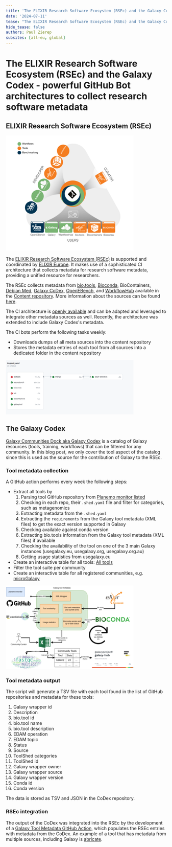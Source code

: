```yaml
---
title: 'The ELIXIR Research Software Ecosystem (RSEc) and the Galaxy Codex - powerful GitHub Bot architectures to collect research software metadata'
date: '2024-07-11'
tease: "The ELIXIR Research Software Ecosystem (RSEc) and the Galaxy Codex make use of GitHub CI bots to collect research software metadata and provide a FAIR tool metadata repository for the global research community"
hide_tease: false
authors: Paul Zierep 
subsites: [all-eu, global]
---
```


# The ELIXIR Research Software Ecosystem (RSEc) and the Galaxy Codex - powerful GitHub Bot architectures to collect research software metadata

## ELIXIR Research Software Ecosystem (RSEc)

<img src="./rsec.svg" style="max-width: 400px" alt="RSEc" />

The [ELIXIR Research Software Ecosystem (RSEc)](https://research-software-ecosystem.github.io/index) is supported and coordinated by [ELIXIR Europe](https://elixir-europe.org/).
It makes use of a sophisticated CI architecture that collects metadata for research software metadata, providing a unified resource for researchers. 

The RSEc collects metadata from [bio.tools](https://bio.tools), [Bioconda](https://bioconda.github.io/), BioContainers, [Debian Med](https://www.debian.org/devel/debian-med/index.de.html), [Galaxy CoDex](https://github.com/galaxyproject/galaxy_codex),
[OpenEBench](https://openebench.bsc.es), and [WorkflowHub](https://workflowhub.eu/) available in the [Content repository](https://github.com/research-software-ecosystem/content).
More information about the sources can be found [here](https://research-software-ecosystem.github.io/sources).

The CI architecture is [openly available](https://github.com/research-software-ecosystem/utils) and can be adapted and leveraged to integrate other metadata sources as well.
Recently, the architecture was extended to include Galaxy Codex's metadata.

The CI bots perform the following tasks weekly:

* Downloads dumps of all meta sources into the content repository
* Stores the metadata entries of each tool from all sources into a dedicated folder in the content repository

<img src="./CI_01.png" style="max-width: 400px" alt="CI" />

## The Galaxy Codex

[Galaxy Communities Dock aka Galaxy Codex](https://github.com/galaxyproject/galaxy_codex) is a catalog of Galaxy resources (tools, training, workflows) that can be filtered for any community.
In this blog post, we only cover the tool aspect of the catalog since this is used as the source for the contribution of Galaxy to the RSEc.

### Tool metadata collection

A GitHub action performs every week the following steps:

- Extract all tools by
    1. Parsing tool GitHub repository from [Planemo monitor listed](https://github.com/galaxyproject/planemo-monitor)
    2. Checking in each repo, their `.shed.yaml` file and filter for categories, such as metagenomics 
    3. Extracting metadata from the `.shed.yaml`
    4. Extracting the `requirements` from the Galaxy tool metadata (XML files) to get the exact version supported in Galaxy
    5. Checking available against conda version
    6. Extracting bio.tools information from the Galaxy tool metadata (XML files) if available
    7. Checking the availability of the tool on one of the 3 main Galaxy instances (usegalaxy.eu, usegalaxy.org, usegalaxy.org.au)
    8. Getting usage statistics from usegalaxy.eu
- Create an interactive table for all tools: [All tools](https://galaxyproject.github.io/galaxy_tool_metadata_extractor/)
- Filter the tool suite per community
- Create an interactive table for all registered communities, e.g. [microGalaxy](https://galaxyproject.github.io/galaxy_tool_metadata_extractor/microgalaxy/)

<img src="./Preprint_flowchart.png" style="max-width: 400px" alt="CoDex" />

### Tool metadata output

The script will generate a TSV file with each tool found in the list of GitHub repositories and metadata for these tools:

1. Galaxy wrapper id
2. Description
3. bio.tool id
4. bio.tool name
5. bio.tool description
6. EDAM operation
7. EDAM topic
8. Status
9. Source
10. ToolShed categories
11. ToolShed id
12. Galaxy wrapper owner
13. Galaxy wrapper source
14. Galaxy wrapper version
15. Conda id
16. Conda version

The data is stored as TSV and JSON in the CoDex repository.

### RSEc integration

The output of the CoDex was integrated into the RSEc by the development of a [Galaxy Tool Metadata GitHub Action](https://github.com/research-software-ecosystem/utils/tree/main/galaxytool-import),
which populates the RSEc entries with metadata from the CoDex.
An example of a tool that has metadata from multiple sources, including Galaxy is [abricate](https://github.com/research-software-ecosystem/content/tree/c840b13928330e97c7eb6ccb6a779ff9b0f37835/data/abricate).
